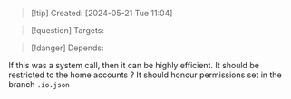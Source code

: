 
>[!tip] Created: [2024-05-21 Tue 11:04]

>[!question] Targets: 

>[!danger] Depends: 

If this was a system call, then it can be highly efficient.
It should be restricted to the home accounts ?
It should honour permissions set in the branch `.io.json`
